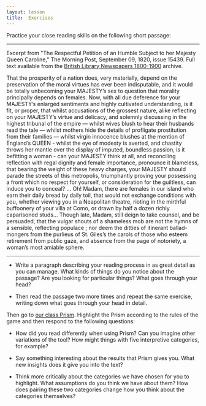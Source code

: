 ```yaml
---
layout: lesson
title:  Exercises
---
```

Practice your close reading skills on the following short passage:

---
Excerpt from "The Respectful Petition of an Humble Subject to her Majesty Queen Caroline," The Morning Post, September 09, 1820, issue 15439. Full text available from the [British Library Newspapers 1800-1900](http://find.galegroup.com/bncn/advancedSearch.do;jsessionid=0589C5BB221A07943B7D47A671F715D1) archive.

That the prosperity of a nation does, very materially, depend on the preservation of the moral virtues has ever been indisputable, and it would be totally unbecoming your MAJESTY’s sex to question that morality principally depends on females. Now, with all due deference for your MAJESTY’s enlarged sentiments and highly cultivated understanding, is it fit, or proper, that whilst accusations of the grossest nature, alike reflecting on your MAJESTY’s virtue and delicacy, and solemnly discussing in the highest tribunal of the empire — whilst wives blush to hear their husbands read the tale — whilst mothers hide the details of profligate prostitution from their families — whilst virgin innocence blushes at the mention of England’s QUEEN - whilst the eye of modesty is averted, and chastity throws her mantle over the display of imputed, boundless passion, is it befitting a woman - can your MAJESTY think at all, and reconciling reflection with regal dignity and female importance, pronounce it blameless, that bearing the weight of these heavy charges, your MAJESTY should parade the streets of this metropolis, triumphantly proving your possessing a front which no respect for yourself, or consideration for the guiltless, can induce you to conceal? ... Oh! Madam, there are females in our island who earn their daily bread by daily toil, that would not exchange conditions with you, whether viewing you in a Neapolitan theatre, rioting in the mirthful buffoonery of your villa at Como, or drawn by half a dozen richly caparisoned studs... Though late, Madam, still deign to take counsel, and be persuaded, that the vulgar shouts of a shameless mob are not the hymns of a sensible, reflecting populace ; nor deem the ditties of itinerant ballad-mongers from the purlieus of St. Giles’s the carols of those who esteem retirement from public gaze, and absence from the page of notoriety, a woman’s most amiable sphere.


---

* Write a paragraph describing your reading process in as great detail as you can manage. What kinds of things do you notice about the passage? Are you looking for particular things? What goes through your head?

* Then read the passage two more times and repeat the same exercise, writing down what goes through your head in detail.


Then go to [our class Prism](http://prism.scholarslab.org/prisms/2750132e-7b70-11e6-88c8-005056b3784e/highlight?locale=en). Highlight the Prism according to the rules of the game and then respond to the following questions:

* How did you read differently when using Prism? Can you imagine other variations of the tool? How might things with five interpretive categories, for example?

* Say something interesting about the results that Prism gives you. What new insights does it give you into the text?

* Think more critically about the categories we have chosen for you to highlight. What assumptions do you think we have about them? How does pairing these two categories change how you think about the categories themselves? 


